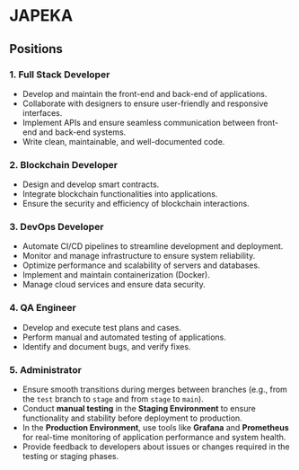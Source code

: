 # JAPEKA


## Positions 

### 1. **Full Stack Developer**

  - Develop and maintain the front-end and back-end of applications.
  - Collaborate with designers to ensure user-friendly and responsive interfaces.
  - Implement APIs and ensure seamless communication between front-end and back-end systems.
  - Write clean, maintainable, and well-documented code.


### 2. **Blockchain Developer**

  - Design and develop smart contracts.
  - Integrate blockchain functionalities into applications.
  - Ensure the security and efficiency of blockchain interactions.

### 3. **DevOps Developer**

  - Automate CI/CD pipelines to streamline development and deployment.
  - Monitor and manage infrastructure to ensure system reliability.
  - Optimize performance and scalability of servers and databases.
  - Implement and maintain containerization (Docker).
  - Manage cloud services and ensure data security.


### 4. **QA Engineer**

  - Develop and execute test plans and cases.
  - Perform manual and automated testing of applications.
  - Identify and document bugs, and verify fixes.


### 5. **Administrator**

  - Ensure smooth transitions during merges between branches (e.g., from the `test` branch to `stage` and from `stage` to `main`).
  - Conduct **manual testing** in the **Staging Environment** to ensure functionality and stability before deployment to production.
  - In the **Production Environment**, use tools like **Grafana** and **Prometheus** for real-time monitoring of application performance and system health.
  - Provide feedback to developers about issues or changes required in the testing or staging phases.
